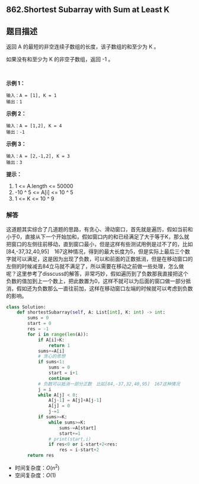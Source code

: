 ## 862.Shortest Subarray with Sum at Least K

## 题目描述

返回 A 的最短的非空连续子数组的长度，该子数组的和至少为 K 。

如果没有和至少为 K 的非空子数组，返回 -1 。

 

**示例 1：**

```
输入：A = [1], K = 1
输出：1
```

**示例 2：**

```
输入：A = [1,2], K = 4
输出：-1
```

**示例 3：**

```
输入：A = [2,-1,2], K = 3
输出：3
```

**提示：**

1. 1 <= A.length <= 50000
2. -10 ^ 5 <= A[i] <= 10 ^ 5
3. 1 <= K <= 10 ^ 9



### 解答

​	这道题其实综合了几道题的思路，有贪心、滑动窗口，首先就是遍历，假如当前和小于0，直接从下一个开始加和，假如窗口内的和已经满足了大于等于K，那么就把窗口的左侧往前移动，直到窗口最小，但是这样有些测试用例是过不了的，比如[84,-37,32,40,95]　167这种情况，得到的最大长度为5，但是实际上最后三个数字就可以满足，这是因为出现了负数，可以和前面的正数抵消，但是在移动窗口的左侧的时候减去84立马就不满足了，所以需要在移动之前做一些处理，怎么做呢？这里参考了disscuss的解答，非常巧妙，假如遍历到了负数那我直接把这个负数的值加到上一个数上，把此数置为0，这样不就可以为后面的窗口做一部分抵消，假如还为负数那么一直往前加，这样在移动窗口左端的时候就可以考虑到负数的影响。



```python
class Solution:
    def shortestSubarray(self, A: List[int], K: int) -> int:
        sums = 0
        start = 0
        res = -1
        for i in range(len(A)):
            if A[i]>K:
                return 1
            sums+=A[i]
            # 贪心的思想
            if sums<1:
                sums = 0
                start = i+1
                continue
            # 负数可以抵消一部分正数　比如[84,-37,32,40,95]　167这种情况
            j = i
            while A[j] < 0:
                A[j-1] = A[j]+A[j-1]
                A[j] = 0
                j-=1
            if sums>=K:
                while sums>=K:
                    sums-=A[start]
                    start+=1
                # print(start,i)
                if res<0 or i-start+2<res:
                    res = i-start+2
        return res
```

- 时间复杂度：$O(n^2)$
- 空间复杂度：$O(1)$ 